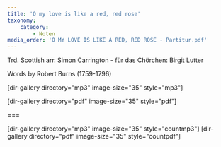 ```yaml
---
title: 'O my love is like a red, red rose'
taxonomy:
    category:
        - Noten
media_order: 'O MY LOVE IS LIKE A RED, RED ROSE - Partitur.pdf'
---
```


Trd. Scottish arr. Simon Carrington - für das Chörchen: Birgit Lutter

Words by Robert Burns (1759-1796)

[dir-gallery directory="mp3" image-size="35" style="mp3"]

[dir-gallery directory="pdf" image-size="35" style="pdf"]

===

[dir-gallery directory="mp3" image-size="35" style="countmp3"]
[dir-gallery directory="pdf" image-size="35" style="countpdf"]